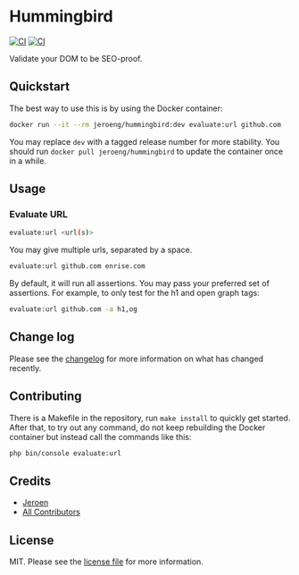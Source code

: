 # Hummingbird

[![CI][ico-pulls]][link-docker]
[![CI][ico-actions]][link-actions]

Validate your DOM to be SEO-proof.

## Quickstart

The best way to use this is by using the Docker container:

```bash
docker run --it --rm jeroeng/hummingbird:dev evaluate:url github.com
```

You may replace `dev` with a tagged release number for more stability.
You should run `docker pull jeroeng/hummingbird` to update the container once in a while.

## Usage

### Evaluate URL

```bash
evaluate:url <url(s)>
```

You may give multiple urls, separated by a space.

```bash
evaluate:url github.com enrise.com
```

By default, it will run all assertions. You may pass your preferred set of assertions.
For example, to only test for the h1 and open graph tags:

```bash
evaluate:url github.com -a h1,og
```

## Change log

Please see the [changelog](changelog.md) for more information on what has changed recently.

## Contributing

There is a Makefile in the repository, run `make install` to quickly get started.
After that, to try out any command, do not keep rebuilding the Docker container but instead call the commands like this:

```bash
php bin/console evaluate:url
```

## Credits

- [Jeroen][link-author]
- [All Contributors][link-contributors]

## License

MIT. Please see the [license file](LICENSE) for more information.

[link-docker]: https://hub.docker.com/r/jeroeng/hummingbird
[ico-pulls]: https://img.shields.io/docker/pulls/jeroeng/hummingbird?style=flat-square
[link-actions]: https://github.com/Jeroen-G/Hummingbird/actions
[ico-actions]: https://img.shields.io/github/workflow/status/Jeroen-G/Hummingbird/Main%20CI?style=flat-square
[link-author]: https://github.com/jeroen-g
[link-contributors]: ../../contributors 
